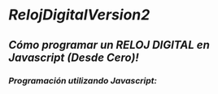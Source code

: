 # **_RelojDigitalVersion2_**

## **_Cómo programar un RELOJ DIGITAL en Javascript (Desde Cero)!_**

### **_Programación utilizando Javascript:_**
